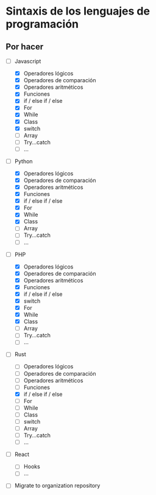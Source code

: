 # Sintaxis de los lenguajes de programación

## Por hacer

- [ ] Javascript

  - [x] Operadores lógicos
  - [x] Operadores de comparación
  - [x] Operadores aritméticos
  - [x] Funciones
  - [x] if / else if / else
  - [x] For
  - [x] While
  - [x] Class
  - [x] switch
  - [ ] Array
  - [ ] Try...catch
  - [ ] ...

- [ ] Python

  - [x] Operadores lógicos
  - [x] Operadores de comparación
  - [x] Operadores aritméticos
  - [x] Funciones
  - [x] if / else if / else
  - [x] For
  - [x] While
  - [x] Class
  - [ ] Array
  - [ ] Try...catch
  - [ ] ...

- [ ] PHP

  - [x] Operadores lógicos
  - [x] Operadores de comparación
  - [x] Operadores aritméticos
  - [x] Funciones
  - [x] if / else if / else
  - [x] switch
  - [x] For
  - [x] While
  - [x] Class
  - [ ] Array
  - [ ] Try...catch
  - [ ] ...

- [ ] Rust

  - [ ] Operadores lógicos
  - [ ] Operadores de comparación
  - [ ] Operadores aritméticos
  - [ ] Funciones
  - [x] if / else if / else
  - [ ] For
  - [ ] While
  - [ ] Class
  - [ ] switch
  - [ ] Array
  - [ ] Try...catch
  - [ ] ...

- [ ] React

  - [ ] Hooks
  - [ ] ...

- [ ] Migrate to organization repository
